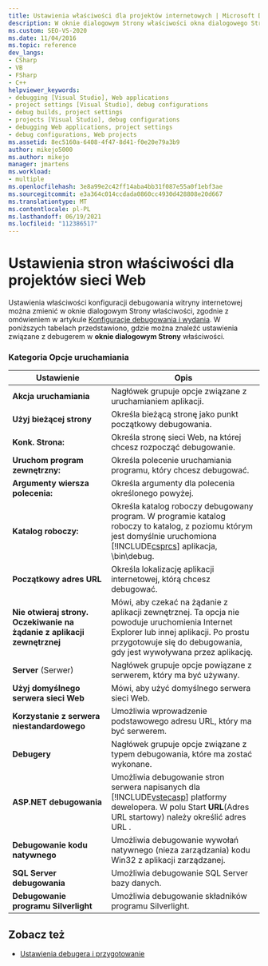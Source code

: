 ```yaml
---
title: Ustawienia właściwości dla projektów internetowych | Microsoft Docs
description: W oknie dialogowym Strony właściwości okna dialogowego Strony właściwości okna dialogowego usługi Visual Studio.
ms.custom: SEO-VS-2020
ms.date: 11/04/2016
ms.topic: reference
dev_langs:
- CSharp
- VB
- FSharp
- C++
helpviewer_keywords:
- debugging [Visual Studio], Web applications
- project settings [Visual Studio], debug configurations
- debug builds, project settings
- projects [Visual Studio], debug configurations
- debugging Web applications, project settings
- debug configurations, Web projects
ms.assetid: 8ec5160a-6408-4f47-8d41-f0e20e79a3b9
author: mikejo5000
ms.author: mikejo
manager: jmartens
ms.workload:
- multiple
ms.openlocfilehash: 3e8a99e2c42ff14aba4bb31f087e55a0f1ebf3ae
ms.sourcegitcommit: e3a364c014ccdada0860cc4930d428808e20d667
ms.translationtype: MT
ms.contentlocale: pl-PL
ms.lasthandoff: 06/19/2021
ms.locfileid: "112386517"
---
```

# <a name="property-pages-settings-for-web-projects"></a>Ustawienia stron właściwości dla projektów sieci Web
Ustawienia właściwości konfiguracji debugowania witryny internetowej można  zmienić w oknie dialogowym Strony właściwości, zgodnie z omówieniem w artykule [Konfiguracje debugowania i wydania](../debugger/how-to-set-debug-and-release-configurations.md). W poniższych tabelach przedstawiono, gdzie można znaleźć ustawienia związane z debugerem w **oknie dialogowym Strony** właściwości.

### <a name="start-options-category"></a>Kategoria Opcje uruchamiania

| **Ustawienie** | **Opis** |
| - | - |
| **Akcja uruchamiania** | Nagłówek grupuje opcje związane z uruchamianiem aplikacji. |
| **Użyj bieżącej strony** | Określa bieżącą stronę jako punkt początkowy debugowania. |
| **Konk. Strona:** | Określa stronę sieci Web, na której chcesz rozpocząć debugowanie. |
| **Uruchom program zewnętrzny:** | Określa polecenie uruchamiania programu, który chcesz debugować. |
| **Argumenty wiersza polecenia:** | Określa argumenty dla polecenia określonego powyżej. |
| **Katalog roboczy:** | Określa katalog roboczy debugowany program. W programie katalog roboczy to katalog, z poziomu którym jest domyślnie uruchomiona [!INCLUDE[csprcs](../data-tools/includes/csprcs_md.md)] aplikacja, \bin\debug. |
| **Początkowy adres URL** | Określa lokalizację aplikacji internetowej, którą chcesz debugować. |
| **Nie otwieraj strony. Oczekiwanie na żądanie z aplikacji zewnętrznej** | Mówi, aby czekać na żądanie z aplikacji zewnętrznej. Ta opcja nie powoduje uruchomienia Internet Explorer lub innej aplikacji. Po prostu przygotowuje się do debugowania, gdy jest wywoływana przez aplikację. |
| **Server** (Serwer) | Nagłówek grupuje opcje powiązane z serwerem, który ma być używany. |
| **Użyj domyślnego serwera sieci Web** | Mówi, aby użyć domyślnego serwera sieci Web. |
| **Korzystanie z serwera niestandardowego** | Umożliwia wprowadzenie podstawowego adresu URL, który ma być serwerem. |
| **Debugery** | Nagłówek grupuje opcje związane z typem debugowania, które ma zostać wykonane. |
| **ASP.NET debugowania** | Umożliwia debugowanie stron serwera napisanych dla [!INCLUDE[vstecasp](../code-quality/includes/vstecasp_md.md)] platformy dewelopera. W polu Start **URL**(Adres URL startowy) należy określić adres URL . |
| **Debugowanie kodu natywnego** | Umożliwia debugowanie wywołań natywnego (nieza zarządzania) kodu Win32 z aplikacji zarządzanej. |
| **SQL Server debugowania** | Umożliwia debugowanie SQL Server bazy danych. |
| **Debugowanie programu Silverlight** | Umożliwia debugowanie składników programu Silverlight. |

## <a name="see-also"></a>Zobacz też
- [Ustawienia debugera i przygotowanie](../debugger/debugger-settings-and-preparation.md)